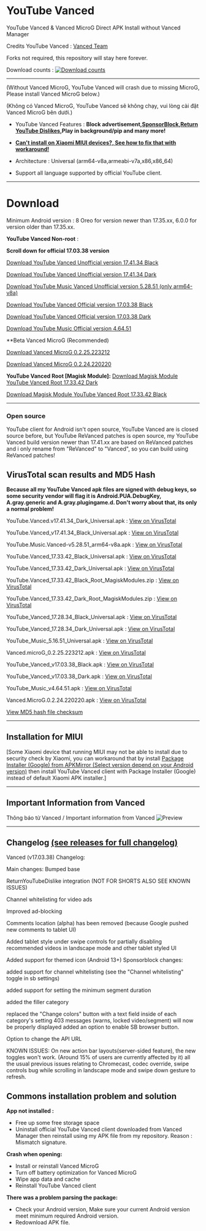 # YouTube Vanced
YouTube Vanced &amp; Vanced MicroG Direct APK Install without Vanced Manager

Credits YouTube Vanced : [Vanced Team](https://github.com/TeamVanced)

Forks not required, this repository will stay here forever.

Download counts : 
[![Download counts](https://img.shields.io/github/downloads/cuynu/ytvanced/total?logo=github)](https://github.com/cuynu/ytvanced#download)
____________________________________________________

 
(Without Vanced MicroG, YouTube Vanced will crash due to missing MicroG, Please install Vanced MicroG below.)

(Không có Vanced MicroG, YouTube Vanced sẽ không chạy, vui lòng cài đặt Vanced MicroG bên dưới.)

- YouTube Vanced Features : **Block advertisement,[SponsorBlock](https://sponsor.ajay.app/),[Return YouTube Dislikes](https://www.returnyoutubedislike.com/),Play in background/pip and many more!**

- **[Can't install on Xiaomi MIUI devices?, See how to fix that with workaround!](https://github.com/cuynu/ytvanced#installation-for-miui)**
- Architecture : Universal (arm64-v8a,armeabi-v7a,x86,x86_64)
- Support all language supported by official YouTube client.
____________________________________________________

# Download 
Minimum Android version : 8 Oreo for version newer than 17.35.xx,
6.0.0 for version older than 17.35.xx.

**YouTube Vanced Non-root** : 

 **Scroll down for official 17.03.38 version**

[Download YouTube Vanced Unofficial version 17.41.34 Black](https://github.com/cuynu/ytvanced/releases/download/17.41.34/YouTube.Vanced.v17.41.34_Black_Universal.apk)

[Download YouTube Vanced Unofficial version 17.41.34 Dark](https://github.com/cuynu/ytvanced/releases/download/17.41.34/YouTube.Vanced.v17.41.34_Dark_Universal.apk)

[Download YouTube Music Vanced Unofficial version 5.28.51 (only arm64-v8a)](https://github.com/cuynu/ytvanced/releases/download/17.41.34/YouTube.Music.Vanced-v5.28.51_arm64-v8a.apk)

[Download YouTube Vanced Official version 17.03.38 Black](https://github.com/cuynu/ytvanced/releases/download/17.03.38/YouTube.Vanced_17.03.38_Black.apk)

[Download YouTube Vanced Official version 17.03.38 Dark](https://github.com/cuynu/ytvanced/releases/download/17.03.38/YouTube_Vanced_17.03.38_Dark.apk)

[Download YouTube Music Official version 4.64.51](https://github.com/cuynu/ytvanced/releases/download/17.03.38/Youtube_Music_v4.64.51.apk)

**Beta Vanced MicroG (Recommended)

[Download Vanced MicroG 0.2.25.223212](https://github.com/cuynu/ytvanced/releases/download/17.03.38/Vanced.microG_0.2.25.223212.apk)

[Download Vanced MicroG 0.2.24.220220](https://github.com/cuynu/ytvanced/releases/download/17.03.38/Vanced.microG_0.2.24.220220.apk)

**YouTube Vanced Root [Magisk Module]:**
[Download Magisk Module YouTube Vanced Root 17.33.42 Dark](https://github.com/cuynu/ytvanced/releases/download/17.33.42/YouTube.Vanced_17.33.42_Dark_Root_MagiskModules.zip)

[Download Magisk Module YouTube Vanced Root 17.33.42 Black](https://github.com/cuynu/ytvanced/releases/download/17.33.42/YouTube.Vanced_17.33.42_Black_Root_MagiskModules.zip)

____________________________________________________

### Open source
YouTube client for Android isn't open source, YouTube Vanced are is closed source before, but YouTube ReVanced patches is open source, my YouTube Vanced build version newer than 17.41.xx are based on ReVanced patches and i only rename from "ReVanced" to "Vanced", so you can build using ReVanced patches!
## VirusTotal scan results and MD5 Hash

**Because all my YouTube Vanced apk files are signed with debug keys, so some security vendor will flag it is Android.PUA.DebugKey, A.gray.generic and  A.gray.plugingame.d. Don't worry about that, its only a normal problem!**

YouTube.Vanced.v17.41.34_Dark_Universal.apk : [View on VirusTotal](https://www.virustotal.com/gui/file/4daec477dbb8ffaa43a0a1380a306ff1e617f79244da280f637e84630b3c5711)

YouTube.Vanced_v17.41.34_Black_Universal.apk : [View on VirusTotal](https://www.virustotal.com/gui/file/f72523d4a677277613f6a47c02873d4087beb8fc3cf8602aa5e2bb9d7632dabd)

YouTube.Music.Vanced-v5.28.51_arm64-v8a.apk : [View on VirusTotal](https://www.virustotal.com/gui/file/f7ad8f3c6c20448910a439ffeecb37926b613e351b57dc8003d676ec1c8efda1)

YouTube.Vanced_17.33.42_Black_Universal.apk : [View on VirusTotal](https://www.virustotal.com/gui/file/a85e693bc50f11998345ceec853226b852f34a286e4e4f74ebffd749d09c35e8)

YouTube.Vanced_17.33.42_Dark_Universal.apk : [View on VirusTotal](https://www.virustotal.com/gui/file/258dbc55467c2309a6f3d44580a102e2cdc58c22948e3e443f9f133b732aa3f6)

YouTube.Vanced_17.33.42_Black_Root_MagiskModules.zip : [View on VirusTotal](https://www.virustotal.com/gui/file/d0c727c9fd047398c31781fad2d3174243538316446ff31c3479dbf164f0d157)

YouTube.Vanced_17.33.42_Dark_Root_MagiskModules.zip : [View on VirusTotal](https://www.virustotal.com/gui/file/514c5138a938924a63a80bb44ec89b3aa483b6e70f2a6006a2f5f5978fbf26f8)

YouTube_Vanced_17.28.34_Black_Universal.apk : [View on VirusTotal](https://www.virustotal.com/gui/file/8378948c85b5fff02d92d576bf3dfd79fa60ea3cbeb0811d31ba076d908dba9d)

YouTube_Vanced_17.28.34_Dark_Universal.apk : [View on VirusTotal](https://www.virustotal.com/gui/file/0c31e07bdfe86bc4155a8d53a9bcdec9a14a565a75f81d8aa270991397452564)

YouTube_Music_5.16.51_Universal.apk : [View on VirusTotal](https://www.virustotal.com/gui/file/676ba04a4559ca579870a73e394738cdeb5afb61c52850d849c3bd2ccbdf3aef)

Vanced.microG_0.2.25.223212.apk : [View on VirusTotal](https://www.virustotal.com/gui/file/9056241397a85bef6c4b6489b92fe7700a841351277266dedf77c054f244ee4a)

YouTube_Vanced_v17.03.38_Black.apk : [View on VirusTotal](https://www.virustotal.com/gui/file/2defe8f18374ec4f6c907869e4c09aeb515046d6b3d518d5eb48d3fcdb41dbad/summary)


YouTube_Vanced_v17.03.38_Dark.apk : [View on VirusTotal](https://www.virustotal.com/gui/file/262ce8ea6d6eb04be448881aa2e99a627f1ff1b208f882ea6df6707697bfdf0c/summary)


YouTube_Music_v4.64.51.apk : [View on VirusTotal](https://www.virustotal.com/gui/file/47a8398198f1a5266a28dfcb6281d2b75a1146e0fe4f6d1bd878586d95752445/summary)


Vanced.MicroG.0.2.24.220220.apk : [View on VirusTotal](https://www.virustotal.com/gui/file/e5ce4f9759d3e70ac479bf2d0707efe5a42fca8513cf387de583b8659dbfbbbf)


[View MD5 hash file checksum](https://github.com/cuynu/ytvanced/wiki/MD5-Hash)

____________________________________________________

## Installation for MIUI
[Some Xiaomi device that running MIUI may not be able to install due to security check by Xiaomi, you can workaround that by install [Package Installer (Google) from APKMirror (Select version depend on your Android version)](https://www.apkmirror.com/apk/google-inc/package-installer/) then install YouTube Vanced client with Package Installer (Google) instead of default Xiaomi APK installer.]

____________________________________________________

## Important Information from Vanced

Thông báo từ Vanced / Important information from Vanced
![Preview](https://files.catbox.moe/ricm16.jpg)

____________________________________________________

## Changelog [(see releases for full changelog)](https://github.com/cuynu/ytvanced/releases)
Vanced (v17.03.38)
Changelog:

Main changes:
Bumped base

ReturnYouTubeDislike integration (NOT FOR SHORTS ALSO SEE KNOWN ISSUES)

Channel whitelisting for video ads

Improved ad-blocking

Comments location (alpha) has been removed (because Google pushed new comments to tablet UI)

Added tablet style under swipe controls for partially disabling recommended videos in landscape mode and other tablet styled UI

Added support for themed icon (Android 13+) Sponsorblock changes:

added support for channel whitelisting (see the "Channel whitelisting" toggle in sb settings)

added support for setting the minimum segment duration

added the filler category

replaced the "Change colors" button with a text field inside of each category's setting
403 messages (warns, locked video/segment) will now be properly displayed
added an option to enable SB browser button.

Option to change the API URL 

KNOWN ISSUES:
On new action bar layouts(server-sided feature), the new toggles won't work. (Around 15% of users are currently affected by it)
all the usual previous issues relating to Chromecast, codec override, swipe controls bug while scrolling in landscape mode and swipe down gesture to refresh.


## Commons installation problem and solution
**App not installed :**
- Free up some free storage space
- Uninstall official YouTube Vanced client downloaded from Vanced Manager then reinstall using my APK file from my repository. Reason : Mismatch signature.

**Crash when opening:**
- Install or reinstall Vanced MicroG 
- Turn off battery optimization for Vanced MicroG
- Wipe app data and cache
- Reinstall YouTube Vanced client

**There was a problem parsing the package:**
- Check your Android version, Make sure your current Android version meet minimum required Android version.
- Redownload APK file.
